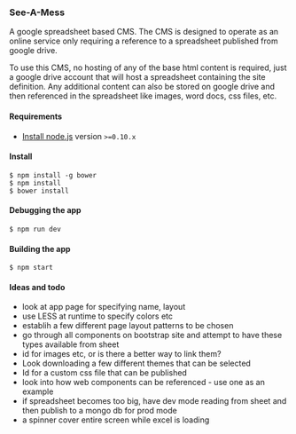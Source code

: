 ### See-A-Mess

A google spreadsheet based CMS. The CMS is designed to operate as an online service only requiring a reference to a spreadsheet published from google drive. 

To use this CMS, no hosting of any of the base html content is required, just a google drive account that will host a spreadsheet containing the site definition. Any additional content can also be stored on google drive and then referenced in the spreadsheet like images, word docs, css files, etc.

#### Requirements

- [Install node.js](http://nodejs.org/) version `>=0.10.x`
    
#### Install

    $ npm install -g bower
    $ npm install
	$ bower install

#### Debugging the app

    $ npm run dev
    
#### Building the app

    $ npm start

#### Ideas and todo
 - look at app page for specifying name, layout
 - use LESS at runtime to specify colors etc
 - establih a few different page layout patterns to be chosen
 - go through all components on bootstrap site and attempt to have these types available from sheet
 - id for images etc, or is there a better way to link them?
 - Look downloading a few different themes that can be selected
 - Id for a custom css file that can be published
 - look into how web components can be referenced - use one as an example
 - if spreadsheet becomes too big, have dev mode reading from sheet and then publish to a mongo db for prod mode
 - a spinner cover entire screen while excel is loading
